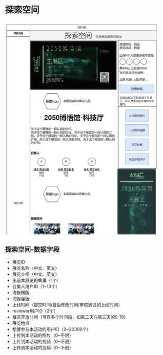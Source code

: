 # 探索空间
![](../5/explore.png)
## 探索空间-数据字段
* 展览ID
* 展览名称（中文、英文）
* 展览介绍（中文、英文）
* 出品本展览的蜂巢（1个）
* 召集人用户ID（1~10个）
* 海报横版
* 海报竖版
* 上线时间（提交时间/最后修改时间/审核通过的上线时间）
* reviewer用户ID（2个）
* 展览开放时间（可有多个时间段，如第二天与第三天的9-18）
* 展览地点
* 想要参与本活动的用户ID（0~20000个）
* 上传到本活动的照片（0~不限）
* 上传到本活动的视频（0~不限）
* 上传到本活动的投稿（0~不限）